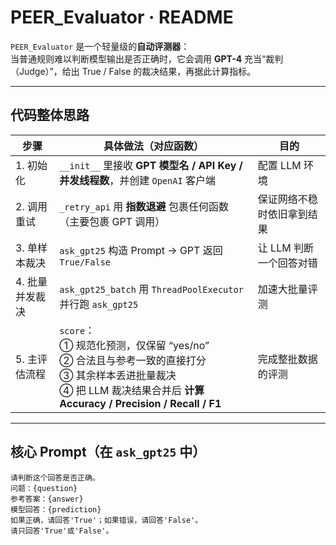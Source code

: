 # PEER_Evaluator · README

`PEER_Evaluator` 是一个轻量级的**自动评测器**：  
当普通规则难以判断模型输出是否正确时，它会调用 **GPT-4** 充当“裁判（Judge）”，给出 True / False 的裁决结果，再据此计算指标。

---

## 代码整体思路

| 步骤 | 具体做法（对应函数） | 目的 |
| ---- | ------------------- | ---- |
| 1. 初始化 | `__init__` 里接收 **GPT 模型名 / API Key / 并发线程数**，并创建 `OpenAI` 客户端 | 配置 LLM 环境 |
| 2. 调用重试 | `_retry_api` 用 **指数退避** 包裹任何函数（主要包裹 GPT 调用） | 保证网络不稳时依旧拿到结果 |
| 3. 单样本裁决 | `ask_gpt25` 构造 Prompt → GPT 返回 `True/False` | 让 LLM 判断一个回答对错 |
| 4. 批量并发裁决 | `ask_gpt25_batch` 用 `ThreadPoolExecutor` 并行跑 `ask_gpt25` | 加速大批量评测 |
| 5. 主评估流程 | `score`：<br>① 规范化预测，仅保留 “yes/no”<br>② 合法且与参考一致的直接打分<br>③ 其余样本丢进批量裁决<br>④ 把 LLM 裁决结果合并后 **计算 Accuracy / Precision / Recall / F1** | 完成整批数据的评测 |

---

## 核心 Prompt（在 `ask_gpt25` 中）

```text
请判断这个回答是否正确。
问题：{question}
参考答案：{answer}
模型回答：{prediction}
如果正确，请回答'True'；如果错误，请回答'False'。
请只回答'True'或'False'。
